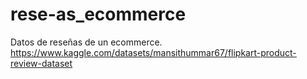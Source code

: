# rese-as_ecommerce
Datos de reseñas de un ecommerce.
https://www.kaggle.com/datasets/mansithummar67/flipkart-product-review-dataset
